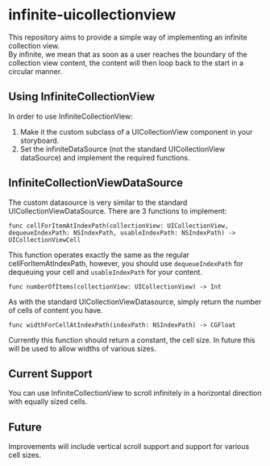 # infinite-uicollectionview

This repository aims to provide a simple way of implementing an infinite collection view.  
By infinite, we mean that as soon as a user reaches the boundary of the collection view
content, the content will then loop back to the start in a circular manner. 

Using InfiniteCollectionView
--------------------------

In order to use InfiniteCollectionView:

1. Make it the custom subclass of a UICollectionView component in your storyboard.
2. Set the infiniteDataSource (not the standard UICollectionView dataSource) and implement the required functions.

InfiniteCollectionViewDataSource
--------------------------
The custom datasource is very similar to the standard UICollectionViewDataSource.  There are 3 functions to implement:

`func cellForItemAtIndexPath(collectionView: UICollectionView, dequeueIndexPath: NSIndexPath, usableIndexPath: NSIndexPath) -> UICollectionViewCell`

This function operates exactly the same as the regular cellForItemAtIndexPath, however, you should use `dequeueIndexPath` for dequeuing your cell and `usableIndexPath` for your content.

`func numberOfItems(collectionView: UICollectionView) -> Int`

As with the standard UICollectionViewDatasource, simply return the number of cells of content you have.

`func widthForCellAtIndexPath(indexPath: NSIndexPath) -> CGFloat`

Currently this function should return a constant, the cell size.  In future this will be used to allow widths of various sizes.

Current Support
--------------------------
You can use InfiniteCollectionView to scroll infinitely in a horizontal direction with equally sized cells.

Future
--------------------------
Improvements will include vertical scroll support and support for various cell sizes.
